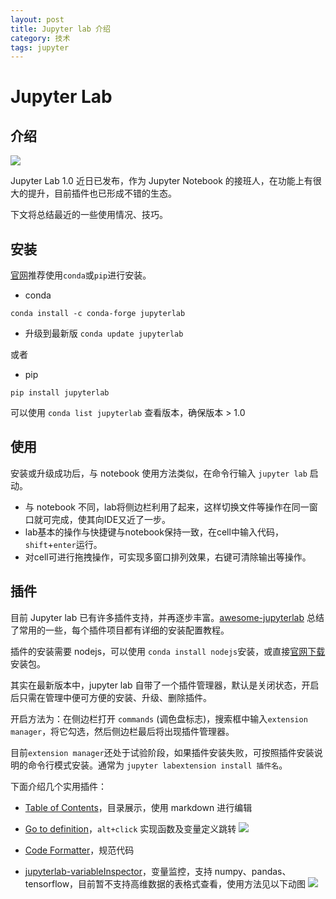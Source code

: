 ```yaml
---
layout: post
title: Jupyter lab 介绍
category: 技术
tags: jupyter
---
```


# Jupyter Lab


## 介绍

![](https://jupyter.org/assets/labpreview.png)

Jupyter Lab 1.0 近日已发布，作为 Jupyter Notebook 的接班人，在功能上有很大的提升，目前插件也已形成不错的生态。

下文将总结最近的一些使用情况、技巧。

## 安装

[官网](https://jupyter.org/install.html)推荐使用`conda`或`pip`进行安装。

- conda
```
conda install -c conda-forge jupyterlab
```
- 升级到最新版 `conda update jupyterlab`

或者
- pip
```
pip install jupyterlab
```

可以使用 `conda list jupyterlab` 查看版本，确保版本 > 1.0

## 使用

安装或升级成功后，与 notebook 使用方法类似，在命令行输入 `jupyter lab` 启动。

- 与 notebook 不同，lab将侧边栏利用了起来，这样切换文件等操作在同一窗口就可完成，使其向IDE又近了一步。
- lab基本的操作与快捷键与notebook保持一致，在cell中输入代码，`shift`+`enter`运行。
- 对cell可进行拖拽操作，可实现多窗口排列效果，右键可清除输出等操作。


## 插件

目前 Jupyter lab 已有许多插件支持，并再逐步丰富。[awesome-jupyterlab](https://github.com/mauhai/awesome-jupyterlab) 总结了常用的一些，每个插件项目都有详细的安装配置教程。

插件的安装需要 nodejs，可以使用 `conda install nodejs`安装，或直接[官网下载](http://nodejs.cn/download/)安装包。

其实在最新版本中，jupyter lab 自带了一个插件管理器，默认是关闭状态，开启后只需在管理中便可方便的安装、升级、删除插件。

开启方法为：在侧边栏打开 `commands` (调色盘标志)，搜索框中输入`extension manager`，将它勾选，然后侧边栏最后将出现插件管理器。

目前`extension manager`还处于试验阶段，如果插件安装失败，可按照插件安装说明的命令行模式安装。通常为 `jupyter labextension install 插件名`。

下面介绍几个实用插件：

- [Table of Contents](https://github.com/ian-r-rose/jupyterlab-toc)，目录展示，使用 markdown 进行编辑
- [Go to definition](https://github.com/krassowski/jupyterlab-go-to-definition)，`alt+click` 实现函数及变量定义跳转
![](https://raw.githubusercontent.com/krassowski/jupyterlab-go-to-definition/master/examples/demo.gif)

- [Code Formatter](https://github.com/ryantam626/jupyterlab_code_formatter)，规范代码
- [jupyterlab-variableInspector](https://github.com/lckr/jupyterlab-variableInspector)，变量监控，支持 numpy、pandas、tensorflow，目前暂不支持高维数据的表格式查看，使用方法见以下动图
![](https://github.com/lckr/jupyterlab-variableInspector/raw/master/early_demo.gif)
